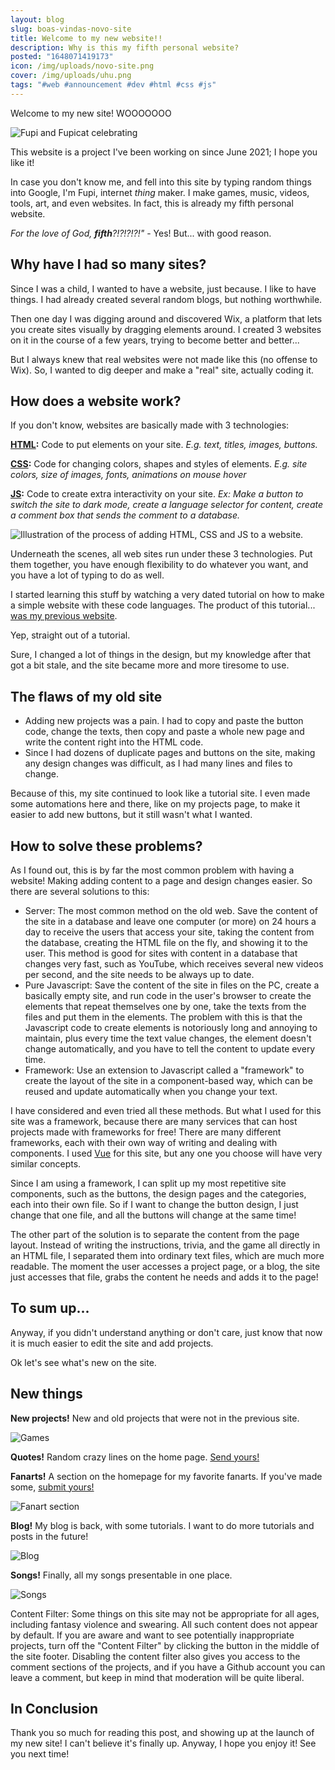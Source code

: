 ```yaml
---
layout: blog
slug: boas-vindas-novo-site
title: Welcome to my new website!!
description: Why is this my fifth personal website?
posted: "1648071419173"
icon: /img/uploads/novo-site.png
cover: /img/uploads/uhu.png
tags: "#web #announcement #dev #html #css #js"
---
```

Welcome to my new site! WOOOOOOO

![Fupi and Fupicat celebrating](/img/uploads/uhu.png)

This website is a project I've been working on since June 2021; I hope you like it!

In case you don't know me, and fell into this site by typing random things into Google, I'm Fupi, internet *thing* maker. I make games, music, videos, tools, art, and even websites. In fact, this is already my fifth personal website.

*For the love of God, **fifth**?!?!?!?!"* - Yes! But... with good reason.

## Why have I had so many sites?

Since I was a child, I wanted to have a website, just because. I like to have things. I had already created several random blogs, but nothing worthwhile.

Then one day I was digging around and discovered Wix, a platform that lets you create sites visually by dragging elements around. I created 3 websites on it in the course of a few years, trying to become better and better...

But I always knew that real websites were not made like this (no offense to Wix). So, I wanted to dig deeper and make a "real" site, actually coding it.

## How does a website work?

If you don't know, websites are basically made with 3 technologies:

**[HTML](https://en.wikipedia.org/wiki/HTML):** Code to put elements on your site. *E.g. text, titles, images, buttons.*

**[CSS](https://en.wikipedia.org/wiki/Cascading_Style_Sheets):** Code for changing colors, shapes and styles of elements. *E.g. site colors, size of images, fonts, animations on mouse hover*

**[JS](https://en.wikipedia.org/wiki/JavaScript):** Code to create extra interactivity on your site. *Ex: Make a button to switch the site to dark mode, create a language selector for content, create a comment box that sends the comment to a database.*

![Illustration of the process of adding HTML, CSS and JS to a website.](/img/uploads/htmlcssjs.png)

Underneath the scenes, all web sites run under these 3 technologies. Put them together, you have enough flexibility to do whatever you want, and you have a lot of typing to do as well.

I started learning this stuff by watching a very dated tutorial on how to make a simple website with these code languages. The product of this tutorial... [was my previous website](https://fupicat.github.io/old/).

Yep, straight out of a tutorial.

Sure, I changed a lot of things in the design, but my knowledge after that got a bit stale, and the site became more and more tiresome to use.

## The flaws of my old site

* Adding new projects was a pain. I had to copy and paste the button code, change the texts, then copy and paste a whole new page and write the content right into the HTML code.
* Since I had dozens of duplicate pages and buttons on the site, making any design changes was difficult, as I had many lines and files to change.

Because of this, my site continued to look like a tutorial site. I even made some automations here and there, like on my projects page, to make it easier to add new buttons, but it still wasn't what I wanted.

## How to solve these problems?

As I found out, this is by far the most common problem with having a website! Making adding content to a page and design changes easier. So there are several solutions to this:

* Server: The most common method on the old web. Save the content of the site in a database and leave one computer (or more) on 24 hours a day to receive the users that access your site, taking the content from the database, creating the HTML file on the fly, and showing it to the user. This method is good for sites with content in a database that changes very fast, such as YouTube, which receives several new videos per second, and the site needs to be always up to date.
* Pure Javascript: Save the content of the site in files on the PC, create a basically empty site, and run code in the user's browser to create the elements that repeat themselves one by one, take the texts from the files and put them in the elements. The problem with this is that the Javascript code to create elements is notoriously long and annoying to maintain, plus every time the text value changes, the element doesn't change automatically, and you have to tell the content to update every time.
* Framework: Use an extension to Javascript called a "framework" to create the layout of the site in a component-based way, which can be reused and update automatically when you change your text.

I have considered and even tried all these methods. But what I used for this site was a framework, because there are many services that can host projects made with frameworks for free! There are many different frameworks, each with their own way of writing and dealing with components. I used [Vue](https://vuejs.org/) for this site, but any one you choose will have very similar concepts.

Since I am using a framework, I can split up my most repetitive site components, such as the buttons, the design pages and the categories, each into their own file. So if I want to change the button design, I just change that one file, and all the buttons will change at the same time!

The other part of the solution is to separate the content from the page layout. Instead of writing the instructions, trivia, and the game all directly in an HTML file, I separated them into ordinary text files, which are much more readable. The moment the user accesses a project page, or a blog, the site just accesses that file, grabs the content he needs and adds it to the page!

## To sum up...

Anyway, if you didn't understand anything or don't care, just know that now it is much easier to edit the site and add projects.

Ok let's see what's new on the site.

## New things

**New projects!**  New and old projects that were not in the previous site.

![Games](/img/uploads/jogos.png)

**Quotes!** Random crazy lines on the home page. [Send yours!](/about#contact)

**Fanarts!** A section on the homepage for my favorite fanarts. If you've made some, [submit yours!](/about#contact)

![Fanart section](/img/uploads/fanarts.png)

**Blog!** My blog is back, with some tutorials. I want to do more tutorials and posts in the future!

![Blog](/img/uploads/blog.png)

**Songs!** Finally, all my songs presentable in one place.

![Songs](/img/uploads/musicas.png)

Content Filter: Some things on this site may not be appropriate for all ages, including fantasy violence and swearing. All such content does not appear by default. If you are aware and want to see potentially inappropriate projects, turn off the "Content Filter" by clicking the button in the middle of the site footer. Disabling the content filter also gives you access to the comment sections of the projects, and if you have a Github account you can leave a comment, but keep in mind that moderation will be quite liberal.

## In Conclusion

Thank you so much for reading this post, and showing up at the launch of my new site! I can't believe it's finally up. Anyway, I hope you enjoy it! See you next time!